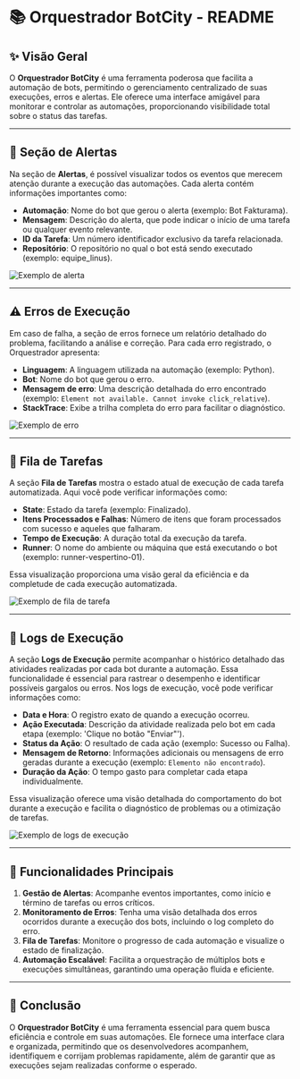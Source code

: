 # 📚 Orquestrador BotCity - README

## ✨ Visão Geral

O **Orquestrador BotCity** é uma ferramenta poderosa que facilita a automação de bots, permitindo o gerenciamento centralizado de suas execuções, erros e alertas. Ele oferece uma interface amigável para monitorar e controlar as automações, proporcionando visibilidade total sobre o status das tarefas.

---

## 🔔 Seção de Alertas

Na seção de **Alertas**, é possível visualizar todos os eventos que merecem atenção durante a execução das automações. Cada alerta contém informações importantes como:

- **Automação**: Nome do bot que gerou o alerta (exemplo: Bot Fakturama).
- **Mensagem**: Descrição do alerta, que pode indicar o início de uma tarefa ou qualquer evento relevante.
- **ID da Tarefa**: Um número identificador exclusivo da tarefa relacionada.
- **Repositório**: O repositório no qual o bot está sendo executado (exemplo: equipe_linus).

![Exemplo de alerta](https://i.imgur.com/NhQ0EKX.png)

---

## ⚠️ Erros de Execução

Em caso de falha, a seção de erros fornece um relatório detalhado do problema, facilitando a análise e correção. Para cada erro registrado, o Orquestrador apresenta:

- **Linguagem**: A linguagem utilizada na automação (exemplo: Python).
- **Bot**: Nome do bot que gerou o erro.
- **Mensagem de erro**: Uma descrição detalhada do erro encontrado (exemplo: `Element not available. Cannot invoke click_relative`).
- **StackTrace**: Exibe a trilha completa do erro para facilitar o diagnóstico.

![Exemplo de erro](https://i.imgur.com/XGkCqhP.png)

---

## 📝 Fila de Tarefas

A seção **Fila de Tarefas** mostra o estado atual de execução de cada tarefa automatizada. Aqui você pode verificar informações como:

- **State**: Estado da tarefa (exemplo: Finalizado).
- **Itens Processados e Falhas**: Número de itens que foram processados com sucesso e aqueles que falharam.
- **Tempo de Execução**: A duração total da execução da tarefa.
- **Runner**: O nome do ambiente ou máquina que está executando o bot (exemplo: runner-vespertino-01).

Essa visualização proporciona uma visão geral da eficiência e da completude de cada execução automatizada.

![Exemplo de fila de tarefa](https://i.imgur.com/sbUmK5Q.png)

---

## 🧾 **Logs de Execução**

A seção **Logs de Execução** permite acompanhar o histórico detalhado das atividades realizadas por cada bot durante a automação. Essa funcionalidade é essencial para rastrear o desempenho e identificar possíveis gargalos ou erros. Nos logs de execução, você pode verificar informações como:

- **Data e Hora**: O registro exato de quando a execução ocorreu.
- **Ação Executada**: Descrição da atividade realizada pelo bot em cada etapa (exemplo: 'Clique no botão "Enviar"').
- **Status da Ação**: O resultado de cada ação (exemplo: Sucesso ou Falha).
- **Mensagem de Retorno**: Informações adicionais ou mensagens de erro geradas durante a execução (exemplo: `Elemento não encontrado`).
- **Duração da Ação**: O tempo gasto para completar cada etapa individualmente.

Essa visualização oferece uma visão detalhada do comportamento do bot durante a execução e facilita o diagnóstico de problemas ou a otimização de tarefas.

![Exemplo de logs de execução](https://i.imgur.com/q7qVN0X.png)

---

## 🚀 Funcionalidades Principais

1. **Gestão de Alertas**: Acompanhe eventos importantes, como início e término de tarefas ou erros críticos.
2. **Monitoramento de Erros**: Tenha uma visão detalhada dos erros ocorridos durante a execução dos bots, incluindo o log completo do erro.
3. **Fila de Tarefas**: Monitore o progresso de cada automação e visualize o estado de finalização.
4. **Automação Escalável**: Facilita a orquestração de múltiplos bots e execuções simultâneas, garantindo uma operação fluida e eficiente.

---

## 🎯 Conclusão

O **Orquestrador BotCity** é uma ferramenta essencial para quem busca eficiência e controle em suas automações. Ele fornece uma interface clara e organizada, permitindo que os desenvolvedores acompanhem, identifiquem e corrijam problemas rapidamente, além de garantir que as execuções sejam realizadas conforme o esperado.
